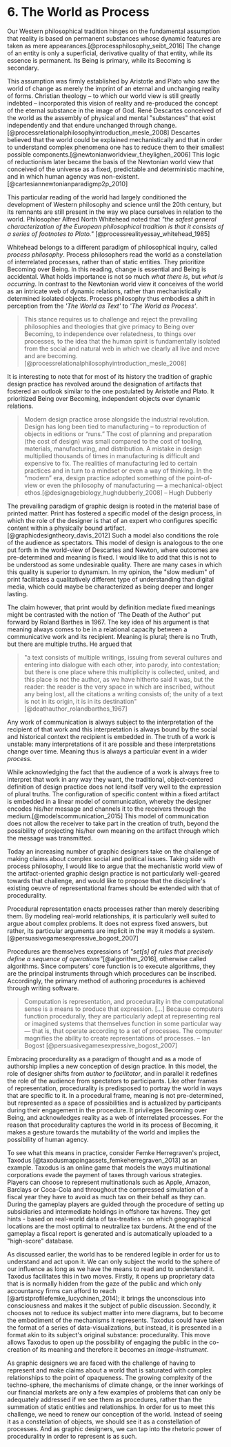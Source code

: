 


# 6. The World as Process

Our Western philosophical tradition hinges on the fundamental assumption that reality is based on permanent substances whose dynamic features are taken as mere appearances.[@processphilosophy_seibt_2016] The change of an entity is only a superficial, derivative quality of that entity, while its essence is permanent. Its Being is primary, while its Becoming is secondary.

This assumption was firmly established by Aristotle and Plato who saw the world of change as merely the imprint of an eternal and unchanging reality of forms. Christian theology – to which our world view is still greatly indebted – incorporated this vision of reality and re-produced the concept of the eternal substance in the image of God. René Descartes conceived of the world as the assembly of physical and mental "substances" that exist independently and that endure unchanged through change. [@processrelationalphilosophyintroduction_mesle_2008] Descartes believed that the world could be explained mechanistically and that in order to understand complex phenomena one has to reduce them to their smallest possible components.[@newtonianworldview_f.heylighen_2006] This logic of reductionism later became the basis of the Newtonian world view that conceived of the universe as a fixed, predictable and deterministic machine, and in which human agency was non-existent.[@cartesiannewtonianparadigmp2p_2010]

This particular reading of the world had largely conditioned the development of Western philosophy and science until the 20th century, but its remnants are still present in the way we place ourselves in relation to the world. Philosopher Alfred North Whitehead noted that *"the safest general characterization of the European philosophical tradition is that it consists of a series of footnotes to Plato."* [@processrealityessay_whitehead_1985]

Whitehead belongs to a different paradigm of philosophical inquiry, called *process philosophy*. Process philosophers read the world as a constellation of interrelated processes, rather than of static entities. They prioritize Becoming over Being. In this reading, change is essential and Being is accidental. What holds importance is not so much  *what there is*, but *what is occurring*. In contrast to the Newtonian world view it conceives of the world as an intricate web of dynamic relations, rather than mechanistically determined isolated objects. Process philosophy thus embodies a shift in perception from the *'The World as Text'* to *'The World as Process'*.

> This stance requires us to challenge and reject the prevailing philosophies and theologies that give primacy to Being over Becoming, to independence over relatedness, to things over processes, to the idea that the human spirit is fundamentally isolated from the social and natural web in which we clearly all live and move and are becoming. [@processrelationalphilosophyintroduction_mesle_2008]

It is interesting to note that for most of its history the tradition of graphic design practice has revolved around the designation of artifacts that fostered an outlook similar to the one postulated by Aristotle and Plato. It prioritized Being over Becoming, independent objects over dynamic relations.

> Modern design practice arose alongside the industrial revolution. Design has long been tied to manufacturing – to reproduction of objects in editions or “runs.” The cost of planning and preparation (the cost of design) was small compared to the cost of tooling, materials, manufacturing, and distribution. A mistake in design multiplied thousands of times in manufacturing is difficult and expensive to fix.
The realities of manufacturing led to certain practices and in turn to a mindset or even a way of thinking. In the “modern” era, design practice adopted something of the point-of-view or even the philosophy of manufacturing — a mechanical-object ethos.[@designagebiology_hughdubberly_2008] – Hugh Dubberly

The prevailing paradigm of graphic design is rooted in the material base of printed matter. Print has fostered a specific model of the design process, in which the role of the designer is that of an expert who configures specific content within a physically bound artifact.[@graphicdesigntheory_davis_2012] Such a model also conditions the role of the audience as spectators. This model of design is analogous to the one put forth in the world-view of Descartes and Newton, where outcomes are pre-determined and meaning is fixed. I would like to add that this is not to be understood as some undesirable quality. There are many cases in which this quality is superior to dynamism. In my opinion, the "slow medium" of print facilitates a qualitatively different type of understanding than digital media, which could maybe be characterized as being deeper and longer lasting.

The claim however, that print would by definition mediate fixed meanings might be contrasted with the
notion of 'The Death of the Author' put forward by Roland Barthes in 1967. The key idea of his argument is that meaning always comes to be in a relational capacity between a communicative work and its recipient. Meaning is plural; there is no Truth, but there are multiple truths. He argued that

>"a text consists of multiple writings, issuing from several cultures and entering into dialogue with each other, into parody, into contestation; but there is one place where this multiplicity is collected, united, and this place is not the author, as we have hitherto said it was, but the reader: the reader is the very space in which are inscribed, without any being lost, all the citations a writing consists of; the unity of a text is not in its origin, it is in its destination" [@deathauthor_rolandbarthes_1967]

Any work of communication is always subject to the interpretation of the recipient of that work and this interpretation is always bound by the social and historical context the recipient is embedded in. The truth of a work is unstable: many interpretations of it are possible and these interpretations change over time. Meaning thus is always a particular event in a wider *process*.

While acknowledging the fact that the audience of a work is always free to interpret that work in any way they want, the traditional, object-centered definition of design practice does not lend itself very well to the expression of plural truths. The configuration of specific content within a fixed artifact is embedded in a linear model of communication, whereby the designer encodes his/her message and channels it to the receivers through the medium.[@modelscommunication_2015] This model of communication does not allow the receiver to take part in the creation of truth, beyond the possibility of projecting his/her own meaning on the artifact through which the message was transmitted.

Today an increasing number of graphic designers take on the challenge of making claims about complex social and political issues. Taking side with process philosophy, I would like to argue that the mechanistic world view of the artifact-oriented graphic design practice is not particularly well-geared towards that challenge, and would like to propose that the discipline's existing oeuvre of representational frames should be extended with that of procedurality.

Procedural representation enacts processes rather than merely describing them. By modeling real-world relationships, it is particularly well suited to argue about complex problems. It does not express fixed answers, but rather, its particular arguments are implicit in the way it models a system. [@persuasivegamesexpressive_bogost_2007]

Procedures are themselves expressions of *"set[s] of rules that precisely define a sequence of operations"*[@algorithm_2016], otherwise called algorithms. Since computers' core function is to execute algorithms, they are the principal instruments through which procedures can be inscribed. Accordingly, the primary method of authoring procedures is achieved through writing software.

> Computation is representation, and procedurality in the computational sense is a means to produce that expression. [...] Because computers function procedurally, they are particularly adept at representing real or imagined systems that themselves function in some particular way — that is, that operate according to a set of processes. The computer magnifies the ability to create representations of processes. – Ian Bogost [@persuasivegamesexpressive_bogost_2007]


Embracing procedurality as a paradigm of thought and as a mode of authorship implies a new conception of design practice. In this model, the role of designer shifts from *author* to *facilitator*, and in parallel it redefines the role of the audience from spectators to participants. Like other frames of representation, procedurality is predisposed to portray the world in ways that are specific to it. In a procedural frame, meaning is not pre-determined, but represented as a space of possibilities and is actualized by participants during their engagement in the procedure. It privileges Becoming over Being, and acknowledges reality as a web of interrelated processes. For the reason that procedurality captures the world in its process of Becoming, it makes a gesture towards the mutability of the world and implies the possibility of human agency.

To see what this means in practice, consider Femke Herregraven's project, Taxodus [@taxodusmappingassets_femkeherregraven_2013] as an example. Taxodus is an online game that models the ways multinational corporations evade the payment of taxes through various strategies. Players can choose to represent multinationals such as Apple, Amazon, Barclays or Coca-Cola and throughout the compressed simulation of a fiscal year they have to avoid as much tax on their behalf as they can. During the gameplay players are guided through the procedure of setting up subsidiaries and intermediate holdings in offshore tax havens. They get hints - based on real-world data of tax-treaties - on which geographical locations are the most optimal to neutralize tax burdens. At the end of the gameplay a fiscal report is generated and is automatically uploaded to a "high-score" database.

As discussed earlier, the world has to be rendered legible in order for us to understand and act upon it. We can only subject the world to the sphere of our influence as long as we have the means to read and to understand it. Taxodus facilitates this in two moves. Firstly, it opens up proprietary data that is is normally hidden from the gaze of the public and which only accountancy firms can afford to reach [@artistprofilefemke_lucychinen_2014]; it brings the unconscious into consciousness and makes it the subject of public discussion. Secondly, it chooses not to reduce its subject matter into mere diagrams,
but to become the embodiment of the mechanisms it represents. Taxodus could have taken the format of a series of data-visualizations, but instead, it is presented in a format akin to its subject's original substance: procedurality. This move allows Taxodus to open up the possibility of engaging the public in the co-creation of its meaning and therefore it becomes an *image-instrument*.

As graphic designers we are faced with the challenge of having to represent and make claims about a world that is saturated with complex relationships to the point of opaqueness. The growing complexity of the techno-sphere, the mechanisms of climate change, or the inner workings of our financial markets are only a few examples of problems that can only be adequately addressed if we see them as procedures, rather than the summation of static entities and relationships. In order for us to meet this challenge, we need to renew our conception of the world. Instead of seeing it as a constellation of objects, we should see it as a constellation of processes. And as graphic designers, we can tap into the rhetoric power of procedurality in order to represent is as such.
